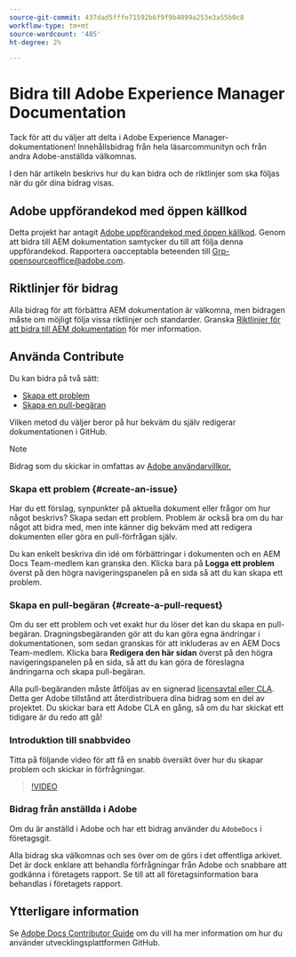 ```yaml
---
source-git-commit: 437dad5fffe71592b6f9f9b4099a253e3a55b0c8
workflow-type: tm+mt
source-wordcount: '485'
ht-degree: 2%

---
```

# Bidra till Adobe Experience Manager Documentation

Tack för att du väljer att delta i Adobe Experience Manager-dokumentationen! Innehållsbidrag från hela läsarcommunityn och från andra Adobe-anställda välkomnas.

I den här artikeln beskrivs hur du kan bidra och de riktlinjer som ska följas när du gör dina bidrag visas.

## Adobe uppförandekod med öppen källkod

Detta projekt har antagit [Adobe uppförandekod med öppen källkod](code-of-conduct.md). Genom att bidra till AEM dokumentation samtycker du till att följa denna uppförandekod. Rapportera oacceptabla beteenden till [Grp-opensourceoffice@adobe.com](mailto:Grp-opensourceoffice@adobe.com).

## Riktlinjer för bidrag

Alla bidrag för att förbättra AEM dokumentation är välkomna, men bidragen måste om möjligt följa vissa riktlinjer och standarder. Granska [Riktlinjer för att bidra till AEM dokumentation](guidelines.md) för mer information.

## Använda Contribute

Du kan bidra på två sätt:

* [Skapa ett problem](#create-an-issue)
* [Skapa en pull-begäran](#create-a-pull-request)

Vilken metod du väljer beror på hur bekväm du själv redigerar dokumentationen i GitHub.

>[!NOTE]
>
>Bidrag som du skickar in omfattas av [Adobe användarvillkor.](https://www.adobe.com/legal/terms.html)

### Skapa ett problem {#create-an-issue}

Har du ett förslag, synpunkter på aktuella dokument eller frågor om hur något beskrivs? Skapa sedan ett problem. Problem är också bra om du har något att bidra med, men inte känner dig bekväm med att redigera dokumenten eller göra en pull-förfrågan själv.

Du kan enkelt beskriva din idé om förbättringar i dokumenten och en AEM Docs Team-medlem kan granska den. Klicka bara på **Logga ett problem** överst på den högra navigeringspanelen på en sida så att du kan skapa ett problem.

### Skapa en pull-begäran {#create-a-pull-request}

Om du ser ett problem och vet exakt hur du löser det kan du skapa en pull-begäran. Dragningsbegäranden gör att du kan göra egna ändringar i dokumentationen, som sedan granskas för att inkluderas av en AEM Docs Team-medlem. Klicka bara **Redigera den här sidan** överst på den högra navigeringspanelen på en sida, så att du kan göra de föreslagna ändringarna och skapa pull-begäran.

Alla pull-begäranden måste åtföljas av en signerad [licensavtal eller CLA](https://opensource.adobe.com/cla.html). Detta ger Adobe tillstånd att återdistribuera dina bidrag som en del av projektet. Du skickar bara ett Adobe CLA en gång, så om du har skickat ett tidigare är du redo att gå!

### Introduktion till snabbvideo

Titta på följande video för att få en snabb översikt över hur du skapar problem och skickar in förfrågningar.

>[!VIDEO](https://video.tv.adobe.com/v/27069)

### Bidrag från anställda i Adobe

Om du är anställd i Adobe och har ett bidrag använder du `AdobeDocs` i företagsgit.

Alla bidrag ska välkomnas och ses över om de görs i det offentliga arkivet. Det är dock enklare att behandla förfrågningar från Adobe och snabbare att godkänna i företagets rapport. Se till att all företagsinformation bara behandlas i företagets rapport.

## Ytterligare information

Se [Adobe Docs Contributor Guide](https://experienceleague.adobe.com/en/docs/contributor/contributor-guide/introduction) om du vill ha mer information om hur du använder utvecklingsplattformen GitHub.
